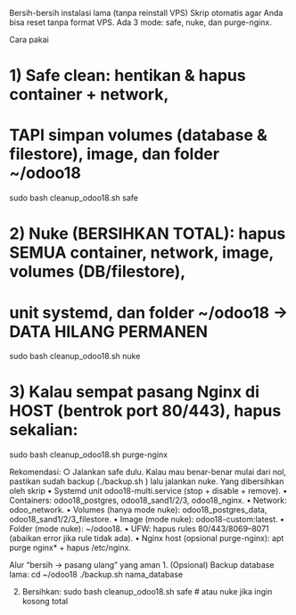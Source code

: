 Bersih-bersih instalasi lama (tanpa reinstall VPS)
Skrip otomatis agar Anda bisa reset tanpa format VPS. Ada 3 mode: safe, nuke, dan purge-nginx.

Cara pakai
# 1) Safe clean: hentikan & hapus container + network,
#    TAPI simpan volumes (database & filestore), image, dan folder ~/odoo18
sudo bash cleanup_odoo18.sh safe

# 2) Nuke (BERSIHKAN TOTAL): hapus SEMUA container, network, image, volumes (DB/filestore),
#    unit systemd, dan folder ~/odoo18  → DATA HILANG PERMANEN
sudo bash cleanup_odoo18.sh nuke

# 3) Kalau sempat pasang Nginx di HOST (bentrok port 80/443), hapus sekalian:
sudo bash cleanup_odoo18.sh purge-nginx
	
Rekomendasi:
		○ Jalankan safe dulu. Kalau mau benar-benar mulai dari nol, pastikan sudah backup (./backup.sh <dbname>) lalu jalankan nuke.
Yang dibersihkan oleh skrip
	• Systemd unit odoo18-multi.service (stop + disable + remove).
	• Containers: odoo18_postgres, odoo18_sand1/2/3, odoo18_nginx.
	• Network: odoo_network.
	• Volumes (hanya mode nuke): odoo18_postgres_data, odoo18_sand1/2/3_filestore.
	• Image (mode nuke): odoo18-custom:latest.
	• Folder (mode nuke): ~/odoo18.
	• UFW: hapus rules 80/443/8069–8071 (abaikan error jika rule tidak ada).
	• Nginx host (opsional purge-nginx): apt purge nginx* + hapus /etc/nginx.

Alur “bersih → pasang ulang” yang aman
	1. (Opsional) Backup database lama:
cd ~/odoo18
./backup.sh nama_database
	
 2. Bersihkan:
sudo bash cleanup_odoo18.sh safe   # atau nuke jika ingin kosong total
